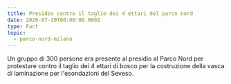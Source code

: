 ```yaml
---
title: Presidio contro il taglio dei 4 ettari del parco nord
date: 2020-07-30T00:00:00.000Z
type: Fact
topic:
  - parco-nord-milano
---
```

Un gruppo di 300 persone era presente al presidio al Parco Nord per protestare contro il taglio dei 4 ettari di bosco per la costruzione della vasca di laminazione per l'esondazioni del Seveso.
